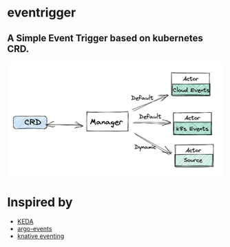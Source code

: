 # eventrigger

A Simple Event Trigger based on kubernetes CRD.
--------

![architecture](./docs/images/architecture.png)

# Inspired by
- [KEDA](https://github.com/kedacore/keda)
- [argo-events](https://github.com/argoproj/argo-events)
- [knative eventing](https://github.com/knative/eventing)